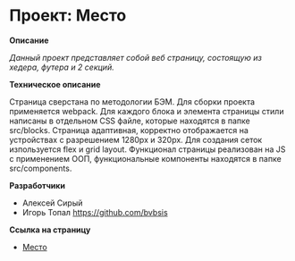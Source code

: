 # Проект: Место

**Описание**

_Данный проект представляет собой веб страницу, состоящую из хедера, футера и 2 секций._

**Техническое описание**

Страница сверстана по методологии БЭМ. Для сборки проекта применяется webpack. Для каждого блока и элемента страницы стили написаны в отдельном CSS файле, которые находятся в папке src/blocks. Страница адаптивная, корректно отображается на устройствах с разрешением 1280px и 320px. Для создания сеток изпользуется flex и grid layout. Функционал страницы реализован на JS с применением ООП, функциональные компоненты находятся в папке src/components.

**Разработчики**
+ Алексей Сирый
+ Игорь Топал https://github.com/bvbsis

**Ссылка на страницу**

- [Место](https://aleksey-dev-crt.github.io/mesto-project/)
